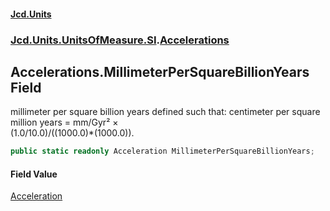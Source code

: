 #### [Jcd.Units](index.md 'index')
### [Jcd.Units.UnitsOfMeasure.SI](Jcd.Units.UnitsOfMeasure.SI.md 'Jcd.Units.UnitsOfMeasure.SI').[Accelerations](Accelerations.md 'Jcd.Units.UnitsOfMeasure.SI.Accelerations')

## Accelerations.MillimeterPerSquareBillionYears Field

millimeter per square billion years defined such that: centimeter per square million years = mm/Gyr² ×  
(1.0/10.0)/((1000.0)*(1000.0)).

```csharp
public static readonly Acceleration MillimeterPerSquareBillionYears;
```

#### Field Value
[Acceleration](Acceleration.md 'Jcd.Units.UnitTypes.Acceleration')